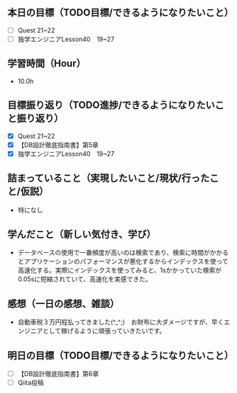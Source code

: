 ## 本日の目標（TODO目標/できるようになりたいこと）
- [ ] Quest 21~22
- [ ] 独学エンジニアLesson40　19~27
## 学習時間（Hour）
- 10.0h
## 目標振り返り（TODO進捗/できるようになりたいこと振り返り）
- [x] Quest 21~22
- [x] 【DB設計徹底指南書】第5章　
- [x] 独学エンジニアLesson40　19~27
## 詰まっていること（実現したいこと/現状/行ったこと/仮説）
- 特になし
## 学んだこと（新しい気付き、学び）
- データベースの使用で一番頻度が高いのは検索であり、検索に時間がかかるとアプリケーションのパフォーマンスが悪化するからインデックスを使って高速化する。実際にインデックスを使ってみると、1sかかっていた検索が0.05sに短縮されていて、高速化を実感できた。
## 感想（一日の感想、雑談）
- 自動車税３万円程払ってきました(^_^;)　お財布に大ダメージですが、早くエンジニアとして稼げるように頑張っていきたいです。
## 明日の目標（TODO目標/できるようになりたいこと）
- [ ] 【DB設計徹底指南書】第6章　
- [ ] Qiita投稿
